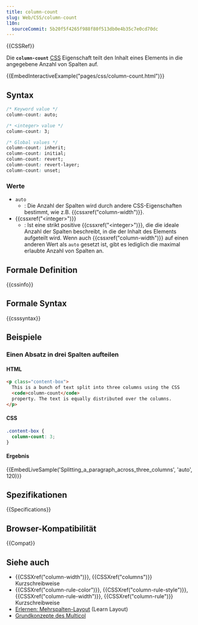 ```yaml
---
title: column-count
slug: Web/CSS/column-count
l10n:
  sourceCommit: 5b20f5f4265f988f80f513db0e4b35c7e0cd70dc
---
```


{{CSSRef}}

Die **`column-count`** [CSS](/de/docs/Web/CSS) Eigenschaft teilt den Inhalt eines Elements in die angegebene Anzahl von Spalten auf.

{{EmbedInteractiveExample("pages/css/column-count.html")}}

## Syntax

```css
/* Keyword value */
column-count: auto;

/* <integer> value */
column-count: 3;

/* Global values */
column-count: inherit;
column-count: initial;
column-count: revert;
column-count: revert-layer;
column-count: unset;
```

### Werte

- `auto`
  - : Die Anzahl der Spalten wird durch andere CSS-Eigenschaften bestimmt, wie z.B. {{cssxref("column-width")}}.
- {{cssxref("&lt;integer&gt;")}}
  - : Ist eine strikt positive {{cssxref("&lt;integer&gt;")}}, die die ideale Anzahl der Spalten beschreibt, in die der Inhalt des Elements aufgeteilt wird. Wenn auch {{cssxref("column-width")}} auf einen anderen Wert als `auto` gesetzt ist, gibt es lediglich die maximal erlaubte Anzahl von Spalten an.

## Formale Definition

{{cssinfo}}

## Formale Syntax

{{csssyntax}}

## Beispiele

### Einen Absatz in drei Spalten aufteilen

#### HTML

```html
<p class="content-box">
  This is a bunch of text split into three columns using the CSS
  <code>column-count</code>
  property. The text is equally distributed over the columns.
</p>
```

#### CSS

```css
.content-box {
  column-count: 3;
}
```

#### Ergebnis

{{EmbedLiveSample('Splitting_a_paragraph_across_three_columns', 'auto', 120)}}

## Spezifikationen

{{Specifications}}

## Browser-Kompatibilität

{{Compat}}

## Siehe auch

- {{CSSXref("column-width")}}, {{CSSXref("columns")}} Kurzschreibweise
- {{CSSXref("column-rule-color")}}, {{CSSXref("column-rule-style")}}, {{CSSXref("column-rule-width")}}, {{CSSXref("column-rule")}} Kurzschreibweise
- [Erlernen: Mehrspalten-Layout](/de/docs/Learn_web_development/Core/CSS_layout/Multiple-column_Layout) (Learn Layout)
- [Grundkonzepte des Multicol](/de/docs/Web/CSS/CSS_multicol_layout/Basic_concepts)
